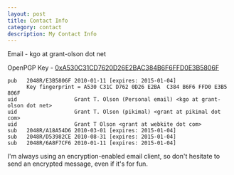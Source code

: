 ```yaml
---
layout: post
title: Contact Info
category: contact
description: My Contact Info
---
```


Email - kgo at grant-olson dot net

OpenPGP Key - [0xA530C31CD7620D26E2BAC384B6F6FFD0E3B5806F](http://pool.sks-keyservers.net:11371/pks/lookup?op=vindex&search=0xA530C31CD7620D26E2BAC384B6F6FFD0E3B5806F&fingerprint=on)

    pub   2048R/E3B5806F 2010-01-11 [expires: 2015-01-04]
          Key fingerprint = A530 C31C D762 0D26 E2BA  C384 B6F6 FFD0 E3B5 806F
    uid                  Grant T. Olson (Personal email) <kgo at grant-olson dot net>
    uid                  Grant T. Olson (pikimal) <grant at pikimal dot com>
    uid                  Grant T Olson <grant at webkite dot com>
    sub   2048R/A18A54D6 2010-03-01 [expires: 2015-01-04]
    sub   2048R/D53982CE 2010-08-31 [expires: 2015-01-04]
    sub   2048R/6A8F7CF6 2010-01-11 [expires: 2015-01-04]


I'm always using an encryption-enabled email client, so don't hesitate
to send an encrypted message, even if it's for fun.